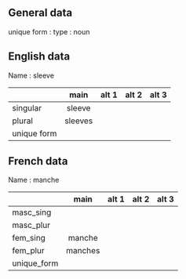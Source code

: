 ## General data

unique form :
type : noun

## English data

Name : sleeve

|             |  main   | alt 1 | alt 2 | alt 3 |
| :---------- | :-----: | :---: | :---: | ----- |
| singular    | sleeve  |       |       |       |
| plural      | sleeves |       |       |       |
| unique form |         |       |       |       |

## French data

Name : manche

|             |  main   | alt 1 | alt 2 | alt 3 |
| :---------- | :-----: | :---: | :---: | :---: |
| masc_sing   |         |       |       |       |
| masc_plur   |         |       |       |       |
| fem_sing    | manche  |       |       |       |
| fem_plur    | manches |       |       |       |
| unique_form |         |       |       |       |


